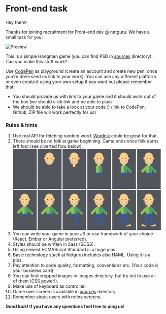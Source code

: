 # Front-end task

Hey there!

Thanks for joining recruitment for Front-end dev @ netguru. We have a small task for you!

![Preview](https://raw.githubusercontent.com/netguru/frontend-recruitment-task/master/sources/hangman.png)

This is a simple Hangman game (you can find PSD in [sources](https://github.com/netguru/frontend-recruitment-task/tree/master/sources) directory). Can you make this stuff work?

Use [CodePen](http://codepen.io/) as playground (create an account and create new pen, once you’re done send us link to your work). You can use any different platform or even create it using your own setup if you want but please remember that:
+ You should provide us with link to your game and it should work out of the box (we should click link and be able to play)
+ We should be able to take a look at your code :) (link to CodePen, Github, ZIP file will work perfectly for us)

### Rules & hints
1. Use real API for fetching random word. [Wordnik](http://developer.wordnik.com/docs.html#!/words) could be great for that.
2. There should be no folk at game beginning. Game ends once folk earns left foot (see diverted flow below).
![Flow](https://raw.githubusercontent.com/netguru/frontend-recruitment-task/master/imgs/flow.png)
3. You can write your game in pure JS or use framework of your choice (React, Ember or Angular preferred).
4. Styles should be written in Sass (SCSS).
5. Using newest ECMAScript Standard is a huge plus.
6. Basic technology stack at Netguru includes also HAML. Using it is a plus.
7. Pay attention to code quality, formatting, conventions etc. (Your code is your business card)
8. You can find cropped images in images directory, but try not to use all of them (CSS power!).
9. Make use of keyboard as controller.
10. Game over screen is available in [sources](https://github.com/netguru/frontend-recruitment-task/tree/master/sources) directory.
11. Remember about users with retina screens.

**Good luck! If you have any questions feel free to ping us!**

